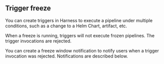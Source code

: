 ## Trigger freeze

You can create triggers in Harness to execute a pipeline under multiple conditions, such as a change to a Helm Chart, artifact, etc.

When a freeze is running, triggers will not execute frozen pipelines. The trigger invocations are rejected. 

You can create a freeze window notification to notify users when a trigger invocation was rejected. Notifications are described below.
